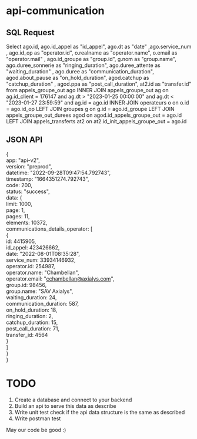# api-communication

## SQL Request 

Select ago.id, ago.id_appel as "id_appel", ago.dt as "date" ,ago.service_num , ago.id_op as "operator.id",  o.realname as "operator.name", o.email as "operator.mail" , ago.id_groupe as "group.id", g.nom as "group.name", ago.duree_sonnerie as "ringing_duration", ago.duree_attente as "waiting_duration" , ago.duree as "communication_duration", agod.about_pause  as "on_hold_duration", agod.catchup as "catchup_duration" , agod.ppa as "post_call_duration", at2.id as "transfer.id"
from appels_groupe_out ago
INNER  JOIN appels_groupe_out ag on ag.id_client = 176147 and ag.dt > "2023-01-25 00:00:00" and ag.dt < "2023-01-27 23:59:59" and ag.id = ago.id
INNER JOIN operateurs o on o.id = ago.id_op
LEFT JOIN groupes g on g.id = ago.id_groupe
LEFT JOIN appels_groupe_out_durees agod on agod.id_appels_groupe_out = ago.id
LEFT JOIN appels_transferts at2 on at2.id_init_appels_groupe_out = ago.id

## JSON API

{					
	app: "api-v2",				
	version: "preprod",				
	datetime: "2022-09-28T09:47:54.792743",				
	timestamp: "1664351274.792743",				
	code: 200,				
	status: "success",				
	data: {				
		limit: 1000,			
		page: 1,			
		pages: 11,			
		elements: 10372,			
		communications_details_operator: [			
			{		
			id: 4415905,		
			id_appel: 423426662,		
			date: "2022-08-01T08:35:28",		
			service_num: 33934146932,		
			operator.id: 254987,		
			operator.name: "Chambellan",		
			operator.email: "cchambellan@axialys.com",		
			group.id: 98456,		
			group.name: "SAV Axialys",		
			waiting_duration: 24,		
			communication_duration: 587,		
			on_hold_duration: 18,		
			ringing_duration: 2,		
			catchup_duration: 15,		
			post_call_duration: 71,		
			transfer_id: 4564		
			}		
		]			
	}				
}					


# TODO
1. Create a database and connect to your backend
2. Build an api to serve this data as describe
3. Write unit test check if the api data structure is the same as described
4. Write postman test

May our code be good :)
